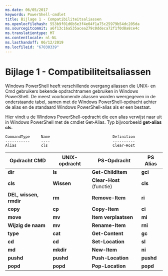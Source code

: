 ```yaml
---
ms.date: 06/05/2017
keywords: PowerShell-cmdlet
title: Bijlage 1 - Compatibiliteitsaliassen
ms.openlocfilehash: 553b9f01d6b5e3f4e04f1a75c25979b54dc205da
ms.sourcegitcommit: a6f13c16a535acea279c0ddeca72f1f0d8a8ce4c
ms.translationtype: MT
ms.contentlocale: nl-NL
ms.lasthandoff: 06/12/2019
ms.locfileid: "67030339"
---
```

# <a name="appendix-1---compatibility-aliases"></a>Bijlage 1 - Compatibiliteitsaliassen

Windows PowerShell heeft verschillende overgang aliassen die UNIX- en Cmd gebruikers bekende opdrachtnamen gebruiken in Windows PowerShell. De meest voorkomende aliassen worden weergegeven in de onderstaande tabel, samen met de Windows PowerShell-opdracht achter de alias en de standaard Windows PowerShell-alias als er een bestaat.

Hier vindt u de Windows PowerShell-opdracht die een alias verwijst naar uit in Windows PowerShell met de cmdlet Get-Alias. Typ bijvoorbeeld **get-alias cls**.

```
CommandType     Name                            Definition
-----------     ----                            ----------
Alias           cls                             Clear-Host
```

|Opdracht CMD|UNIX-opdracht|PS-Opdracht|PS Alias|
|---------------|----------------|--------------|------------|
|**dir**|**ls**|**Get-ChildItem**|**gci**|
|**cls**|**Wissen**|**Clear-Host** (functie)|**cls**|
|**DEL, wissen, rmdir**|**rm**|**Remove-Item**|**ri**|
|**copy**|**cp**|**Copy-Item**|**ci**|
|**move**|**mv**|**Item verplaatsen**|**mi**|
|**Wijzig de naam**|**mv**|**Rename-Item**|**rni**|
|**type**|**cat**|**Get-Content**|**gc**|
|**cd**|**cd**|**Set-Location**|**sl**|
|**md**|**mkdir**|**New-Item**|**ni**|
|**pushd**|**pushd**|**Push-Location**|**pushd**|
|**popd**|**popd**|**Pop-Location**|**popd**|
